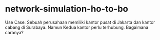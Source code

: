 # network-simulation-ho-to-bo
Use Case: Sebuah perusahaan memiliki kantor pusat di Jakarta dan kantor cabang di Surabaya. Namun Kedua kantor perlu terhubung. Bagaimana caranya? 
